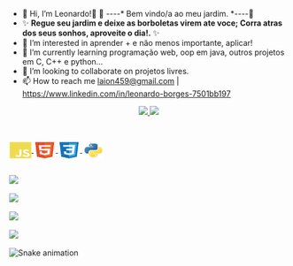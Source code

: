 - 👋 Hi, I’m  Leonardo!👋   🌱 ----* Bem vindo/a ao meu jardim. *----🌱
- ✨ **Regue seu jardim e deixe as borboletas virem ate voce; Corra atras dos seus sonhos, aproveite o dia!.** ✨
- 👀 I’m interested in  aprender + e não menos importante, aplicar!
- 🌱 I’m currently learning  programação web, oop em java, outros projetos em C, C++ e python...
- 💞️ I’m looking to collaborate on  projetos livres.
- 📫 How to reach me  laion459@gmail.com | https://www.linkedin.com/in/leonardo-borges-7501bb197
<div align="center">
  <a href="https://github.com/laion459">
  <img height="180em" src="https://github-readme-stats.vercel.app/api?username=laion459&show_icons=true&theme=dark&include_all_commits=true&count_private=true"/>
  <img height="180em" src="https://github-readme-stats.vercel.app/api/top-langs/?username=laion459&layout=compact&langs_count=7&theme=dark"/>
</div>
  
##
  
<div style="display: inline_block"><br>
  <img align="center" alt="LEO-Js" height="30" width="40" src="https://raw.githubusercontent.com/devicons/devicon/master/icons/javascript/javascript-plain.svg">
  <img align="center" alt="LEO-HTML" height="30" width="40" src="https://raw.githubusercontent.com/devicons/devicon/master/icons/html5/html5-original.svg">
  <img align="center" alt="LEO-CSS" height="30" width="40" src="https://raw.githubusercontent.com/devicons/devicon/master/icons/css3/css3-original.svg">
  <img align="center" alt="LEO-Python" height="30" width="40" src="https://raw.githubusercontent.com/devicons/devicon/master/icons/python/python-original.svg">
  
</div>
  
##  
    
<div> 
  
  <a href="https://instagram.com/laionzzzz" target="_blank"><img src="https://img.shields.io/badge/-Instagram-%23E4405F?style=for-the-badge&logo=instagram&logoColor=white" target="_blank"></a>
 	
 <a href="/https://discord.gg/cWUSTVcq" target="_blank"><img src="https://discord.gg/cWUSTVcq" target="_blank"></a> 
  
  <a href = "https://mail.google.com/laion459@gmail.com"><img src="https://mail.google.com/laion459@gmail.com" target="_blank"></a>
  
  <a href="https://www.linkedin.com/in/leonardo-borges-7501bb197?lipi=urn%3Ali%3Apage%3Ad_flagship3_profile_view_base_contact_details%3Bmir7KWKpRIONFzoZBXEo6g%3D%3D" target="_blank"><img src="https://img.shields.io/badge/-LinkedIn-%230077B5?style=for-the-badge&logo=linkedin&logoColor=white" target="_blank"></a> 
 

  ![Snake animation](https://github.com/laion459/laion459/blob/output/github-contribution-grid-snake.svg)
 
</div>  
   
<!---
Laion459/Laion459 is a ✨ special ✨ repository because its `README.md` (this file) appears on your GitHub profile.
You can click the Preview link to take a look at your changes.
--->
